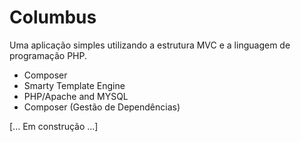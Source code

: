 # Columbus
Uma aplicação simples utilizando a estrutura MVC e a linguagem de programação PHP.

- Composer
- Smarty Template Engine
- PHP/Apache and MYSQL
- Composer (Gestão de Dependências)


[... Em construção ...]